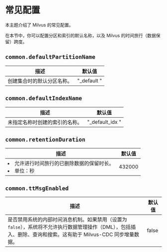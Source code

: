 

# 常见配置

本主题介绍了 Milvus 的常见配置。

在本节中，你可以配置分区和索引的默认名称，以及 Milvus 的时间旅行（数据保留）跨度。

## `common.defaultPartitionName`

<table id="common.defaultPartitionName">
  <thead>
    <tr>
      <th class="width80"> 描述 </th>
      <th class="width20"> 默认值 </th> 
    </tr>
  </thead>
  <tbody>
    <tr>
      <td> 创建集合时的默认分区名称。</td>
      <td> "_default " </td>
    </tr>
  </tbody>
</table>

## `common.defaultIndexName`

<table id="common.defaultPartitionName">
  <thead>
    <tr>
      <th class="width80"> 描述 </th>
      <th class="width20"> 默认值 </th> 
    </tr>
  </thead>
  <tbody>
    <tr>
      <td> 未指定名称时创建的索引的名称。</td>
      <td> "_default_idx " </td>
    </tr>
  </tbody>
</table>

## `common.retentionDuration`

<table id="common.retentionDuration">
  <thead>
    <tr>
      <th class="width80"> 描述 </th>
      <th class="width20"> 默认值 </th> 
    </tr>
  </thead>
  <tbody>
    <tr>
      <td>
        <li> 允许进行时间旅行的已删除数据的保留时长。</li>
        <li> 单位：秒 </li>
      </td>
      <td> 432000 </td>
    </tr>
  </tbody>
</table>

## `common.ttMsgEnabled`




| 描述                                                                                 | 默认值    |
| ---------------------------------------------------------------------------------- | --------- |
| 是否禁用系统的内部时间消息机制。如果禁用（设置为 `false`），系统将不允许执行数据管理操作（DML），包括插入、删除、查询和搜索。这有助于 Milvus-CDC 同步增量数据。 | false |